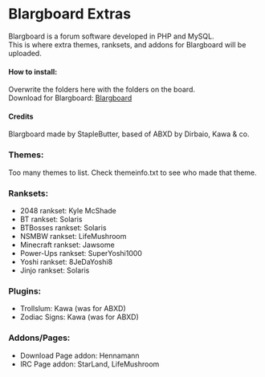 # Blargboard Extras

Blargboard is a forum software developed in PHP and MySQL.  
This is where extra themes, ranksets, and addons for Blargboard will be uploaded.  
#### How to install:  
Overwrite the folders here with the folders on the board.  
Download for Blargboard: [Blargboard](http://github.com/StapleButter/Blargboard/)
#### Credits  
Blargboard made by StapleButter, based of ABXD by Dirbaio, Kawa & co.

### Themes:  
Too many themes to list. Check themeinfo.txt to see who made that theme.  

### Ranksets:  

- 2048 rankset: Kyle McShade  
- BT rankset: Solaris  
- BTBosses rankset: Solaris  
- NSMBW rankset: LifeMushroom  
- Minecraft rankset: Jawsome  
- Power-Ups rankset: SuperYoshi1000  
- Yoshi rankset: 8JeDaYoshi8  
- Jinjo rankset: Solaris  

### Plugins:  

- Trollslum: Kawa (was for ABXD)  
- Zodiac Signs: Kawa (was for ABXD)  

### Addons/Pages:  
- Download Page addon: Hennamann  
- IRC Page addon: StarLand, LifeMushroom  
